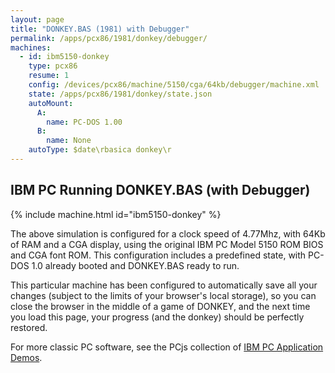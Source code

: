 ```yaml
---
layout: page
title: "DONKEY.BAS (1981) with Debugger"
permalink: /apps/pcx86/1981/donkey/debugger/
machines:
  - id: ibm5150-donkey
    type: pcx86
    resume: 1
    config: /devices/pcx86/machine/5150/cga/64kb/debugger/machine.xml
    state: /apps/pcx86/1981/donkey/state.json
    autoMount:
      A:
        name: PC-DOS 1.00
      B:
        name: None
    autoType: $date\rbasica donkey\r
---
```


IBM PC Running DONKEY.BAS (with Debugger)
-----------------------------------------

{% include machine.html id="ibm5150-donkey" %}

The above simulation is configured for a clock speed of 4.77Mhz, with 64Kb of RAM and a CGA display,
using the original IBM PC Model 5150 ROM BIOS and CGA font ROM.  This configuration includes a predefined
state, with PC-DOS 1.0 already booted and DONKEY.BAS ready to run.

This particular machine has been configured to automatically save all your changes (subject to the limits
of your browser's local storage), so you can close the browser in the middle of a game of DONKEY, and
the next time you load this page, your progress (and the donkey) should be perfectly restored.

For more classic PC software, see the PCjs collection of [IBM PC Application Demos](/apps/pcx86/).

